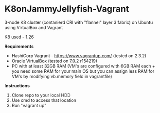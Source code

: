 # K8onJammyJellyfish-Vagrant
3-node K8 cluster (contanierd CRI with "flannel" layer 3 fabric) on Ubuntu using VirtualBox and Vagrant

K8 used - 1.26

**Requirements**
- HashiCorp Vagrant - https://www.vagrantup.com/ (tested on 2.3.2)
- Oracle VirtualBox (tested on 7.0.2 r154219)
- PC with at least 32GB RAM (VM's are configured with 6GB RAM each + you need some RAM for your main OS but you can assign less RAM for VM's by modifying vb.memory field in vagrantfile)


**Instructions**
1. Clone repo to your local HDD
2. Use cmd to access that location
3. Run "vagrant up" 

